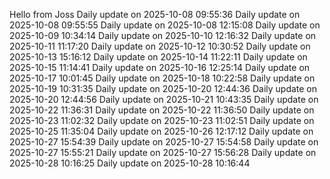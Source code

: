 ﻿Hello from Joss
Daily update on 2025-10-08 09:55:36
Daily update on 2025-10-08 09:55:55
Daily update on 2025-10-08 12:15:08
Daily update on 2025-10-09 10:34:14
Daily update on 2025-10-10 12:16:32
Daily update on 2025-10-11 11:17:20
Daily update on 2025-10-12 10:30:52
Daily update on 2025-10-13 15:16:12
Daily update on 2025-10-14 11:22:11
Daily update on 2025-10-15 11:14:41
Daily update on 2025-10-16 12:25:14
Daily update on 2025-10-17 10:01:45
Daily update on 2025-10-18 10:22:58
Daily update on 2025-10-19 10:31:35
Daily update on 2025-10-20 12:44:36
Daily update on 2025-10-20 12:44:56
Daily update on 2025-10-21 10:43:35
Daily update on 2025-10-22 11:36:31
Daily update on 2025-10-22 11:36:50
Daily update on 2025-10-23 11:02:32
Daily update on 2025-10-23 11:02:51
Daily update on 2025-10-25 11:35:04
Daily update on 2025-10-26 12:17:12
Daily update on 2025-10-27 15:54:39
Daily update on 2025-10-27 15:54:58
Daily update on 2025-10-27 15:55:21
Daily update on 2025-10-27 15:56:28
Daily update on 2025-10-28 10:16:25
Daily update on 2025-10-28 10:16:44
